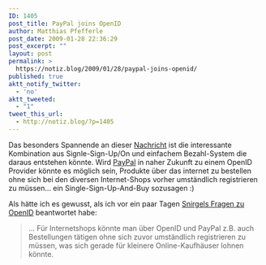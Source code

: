 ```yaml
---
ID: 1405
post_title: PayPal joins OpenID
author: Matthias Pfefferle
post_date: 2009-01-28 22:36:29
post_excerpt: ""
layout: post
permalink: >
  https://notiz.blog/2009/01/28/paypal-joins-openid/
published: true
aktt_notify_twitter:
  - 'no'
aktt_tweeted:
  - "1"
tweet_this_url:
  - http://notiz.blog/?p=1405
---
```

Das besonders Spannende an dieser <a href="http://openid.net/2009/01/28/paypal-joins-openid-foundation-board-as-we-enter-2009/">Nachricht</a> ist die interessante Kombination aus Signle-Sign-Up/On und einfachem Bezahl-System die daraus entstehen könnte. Wird <a href="http://www.paypal.de">PayPal</a> in naher Zukunft zu einem OpenID Provider könnte es möglich sein, Produkte über das internet zu bestellen ohne sich bei den diversen Internet-Shops vorher umständlich registrieren zu müssen... ein Single-Sign-Up-And-Buy sozusagen :)

Als hätte ich es gewusst, als ich vor ein paar Tagen <a href="http://www.snirgel.de/2009/01/25/openid-so-isset/" rel="contact met colleague co-worker">Snirgels Fragen zu OpenID</a> beantwortet habe:

<blockquote>... Für Internetshops könnte man über OpenID und PayPal z.B. auch Bestellungen tätigen ohne sich zuvor umständlich registrieren zu müssen, was sich gerade für kleinere Online-Kaufhäuser lohnen könnte. </blockquote>